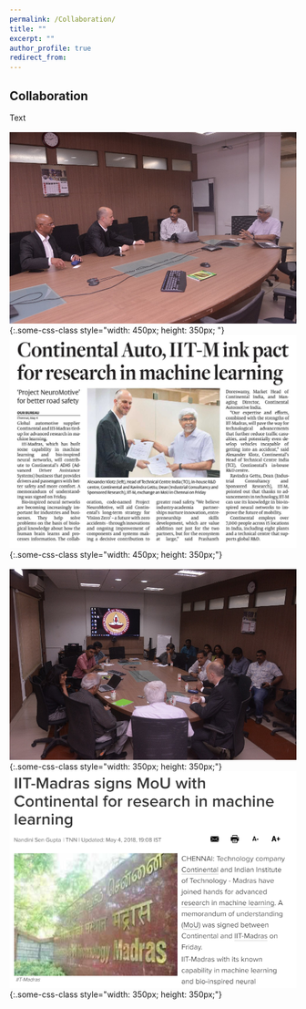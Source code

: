 ```yaml
---
permalink: /Collaboration/
title: ""
excerpt: ""
author_profile: true
redirect_from: 
---
```

## Collaboration
Text
<br><br>
![test](2.jpg){:.some-css-class style="width: 450px; height: 350px; "} 
&nbsp;&nbsp;&nbsp;&nbsp;&nbsp;&nbsp;&nbsp;
![test](4.jpg){:.some-css-class style="width: 450px; height: 350px;"}
<br><br>
![test](3.jpg){:.some-css-class style="width: 350px; height: 350px;"}
&nbsp;&nbsp;&nbsp;&nbsp;&nbsp;&nbsp;&nbsp;
![test](a.png){:.some-css-class style="width: 350px; height: 350px;"}



